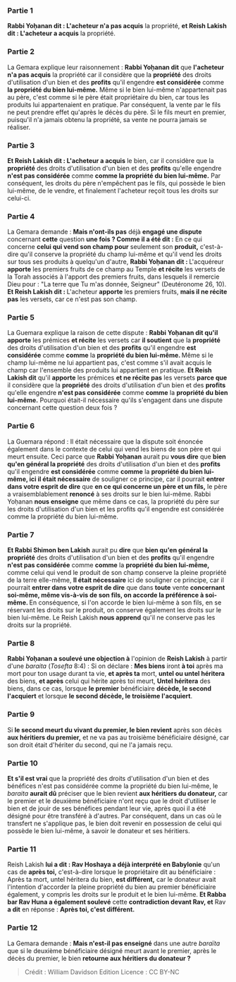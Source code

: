 
### Partie 1
<b>Rabbi Yoḥanan dit : L'acheteur n'a pas acquis</b> la propriété, <b>et Reish Lakish dit : L'acheteur a acquis</b> la propriété.

### Partie 2
La Gemara explique leur raisonnement : <b>Rabbi Yoḥanan dit</b> que <b>l'acheteur n'a pas acquis</b> la propriété car il considère que la <b>propriété</b> des droits d'utilisation d'un bien et des <b>profits</b> qu'il engendre <b>est considérée</b> comme <b>la propriété du bien lui-même.</b> Même si le bien lui-même n'appartenait pas au père, c'est comme si le père était propriétaire du bien, car tous les produits lui appartenaient en pratique. Par conséquent, la vente par le fils ne peut prendre effet qu'après le décès du père. Si le fils meurt en premier, puisqu'il n'a jamais obtenu la propriété, sa vente ne pourra jamais se réaliser.

### Partie 3
<b>Et Reish Lakish dit : L'acheteur a acquis</b> le bien, car il considère que la <b>propriété</b> des droits d'utilisation d'un bien et des <b>profits</b> qu'elle engendre <b>n'est pas considérée</b> comme <b>comme la propriété du bien lui-même.</b> Par conséquent, les droits du père n'empêchent pas le fils, qui possède le bien lui-même, de le vendre, et finalement l'acheteur reçoit tous les droits sur celui-ci.

### Partie 4
La Gemara demande : <b>Mais n'ont-ils pas</b> déjà <b>engagé une dispute</b> concernant <b>cette</b> question <b>une fois ? Comme il a été dit :</b> En ce qui concerne <b>celui qui vend son champ pour</b> seulement son <b>produit,</b> c'est-à-dire qu'il conserve la propriété du champ lui-même et qu'il vend les droits sur tous ses produits à quelqu'un d'autre, <b>Rabbi Yoḥanan dit : </b> L'acquéreur <b>apporte</b> les premiers fruits de ce champ au Temple <b>et récite</b> les versets de la Torah associés à l'apport des premiers fruits, dans lesquels il remercie Dieu pour : "La terre que Tu m'as donnée, Seigneur" (Deutéronome 26, 10). <b>Et Reish Lakish dit : </b> L'acheteur <b>apporte</b> les premiers fruits, <b>mais il ne récite pas</b> les versets, car ce n'est pas son champ.

### Partie 5
La Guemara explique la raison de cette dispute : <b>Rabbi Yoḥanan dit qu'il apporte</b> les prémices <b>et récite</b> les versets car <b>il soutient</b> que la <b>propriété</b> des droits d'utilisation d'un bien et des <b>profits</b> qu'il engendre <b>est considérée</b> comme <b>comme</b> la <b>propriété du bien lui-même. </b> Même si le champ lui-même ne lui appartient pas, c'est comme s'il avait acquis le champ car l'ensemble des produits lui appartient en pratique. <b>Et Reish Lakish dit</b> qu'il <b>apporte</b> les prémices <b>et ne récite pas</b> les versets <b>parce que</b> il considère que la <b>propriété</b> des droits d'utilisation d'un bien et des <b>profits</b> qu'elle engendre <b>n'est pas considérée</b> comme <b>comme</b> la <b>propriété du bien lui-même.</b> Pourquoi était-il nécessaire qu'ils s'engagent dans une dispute concernant cette question deux fois ?

### Partie 6
La Guemara répond : Il était nécessaire que la dispute soit énoncée également dans le contexte de celui qui vend les biens de son père et qui meurt ensuite. Ceci parce que <b>Rabbi Yoḥanan</b> aurait pu <b>vous dire</b> que <b>bien qu'en général la propriété</b> des droits d'utilisation d'un bien et des <b>profits</b> qu'il engendre <b>est considérée</b> comme <b>comme</b> la <b>propriété du bien lui-même, ici il était nécessaire</b> de souligner ce principe, car il pourrait <b>entrer dans votre esprit de dire</b> que <b>en ce qui concerne un père et un fils,</b> le père a vraisemblablement <b>renoncé</b> à ses droits sur le bien lui-même. Rabbi Yoḥanan <b>nous enseigne</b> que même dans ce cas, la propriété du père sur les droits d'utilisation d'un bien et les profits qu'il engendre est considérée comme la propriété du bien lui-même.

### Partie 7
<b>Et Rabbi Shimon ben Lakish</b> aurait pu <b>dire</b> que <b>bien qu'en général la propriété</b> des droits d'utilisation d'un bien et des <b>profits</b> qu'il engendre <b>n'est pas considérée</b> comme <b>comme</b> la <b>propriété du bien lui-même, </b> comme celui qui vend le produit de son champ conserve la pleine propriété de la terre elle-même, <b>Il était nécessaire</b> ici de souligner ce principe, car il pourrait <b>entrer dans votre esprit de dire</b> que dans <b>toute</b> vente <b>concernant soi-même, même vis-à-vis de son fils, on accorde la préférence à soi-même. </b> En conséquence, si l'on accorde le bien lui-même à son fils, en se réservant les droits sur le produit, on conserve également les droits sur le bien lui-même. Le Reish Lakish <b>nous apprend</b> qu'il ne conserve pas les droits sur la propriété.

### Partie 8
<b>Rabbi Yoḥanan a soulevé une objection à</b> l'opinion de <b>Reish Lakish</b> à partir d'une <i>baraita</i> (<i>Tosefta</i> 8:4) : Si on déclare : <b>Mes biens</b> iront <b>à toi</b> après ma mort pour ton usage durant ta vie, <b>et après ta</b> mort, <b>untel ou untel héritera</b> des biens, <b>et après</b> celui qui hérite après toi meurt, <b>Untel héritera</b> des biens, dans ce cas, lorsque <b>le premier</b> bénéficiaire <b>décède, le second l'acquiert</b> et lorsque <b>le second décède, le troisième l'acquiert</b>.

### Partie 9
Si <b>le second meurt du vivant du premier, le bien revient</b> après son décès <b>aux héritiers du premier,</b> et ne va pas au troisième bénéficiaire désigné, car son droit était d'hériter du second, qui ne l'a jamais reçu.

### Partie 10
<b>Et s'il est vrai</b> que la propriété des droits d'utilisation d'un bien et des bénéfices n'est pas considérée comme la propriété du bien lui-même, le <i>baraita</i> <b>aurait dû</b> préciser que le bien revient <b>aux héritiers du donateur,</b> car le premier et le deuxième bénéficiaire n'ont reçu que le droit d'utiliser le bien et de jouir de ses bénéfices pendant leur vie, après quoi il a été désigné pour être transféré à d'autres. Par conséquent, dans un cas où le transfert ne s'applique pas, le bien doit revenir en possession de celui qui possède le bien lui-même, à savoir le donateur et ses héritiers.

### Partie 11
Reish Lakish <b>lui a dit : Rav Hoshaya a déjà interprété en Babylonie</b> qu'un cas de <b>après toi,</b> c'est-à-dire lorsque le propriétaire dit au bénéficiaire : Après ta mort, untel héritera du bien, <b>est différent,</b> car le donateur avait l'intention d'accorder la pleine propriété du bien au premier bénéficiaire également, y compris les droits sur le produit et le bien lui-même. <b>Et Rabba bar Rav Huna a également soulevé</b> cette <b>contradiction devant Rav, et</b> Rav <b>a dit</b> en réponse : <b>Après toi, c'est différent.</b>

### Partie 12
La Gemara demande : <b>Mais n'est-il pas enseigné</b> dans une autre <i>baraïta</i> que si le deuxième bénéficiaire désigné meurt avant le premier, après le décès du premier, le bien <b>retourne aux héritiers du donateur ?</b>

>Crédit : William Davidson Edition
>Licence : CC BY-NC